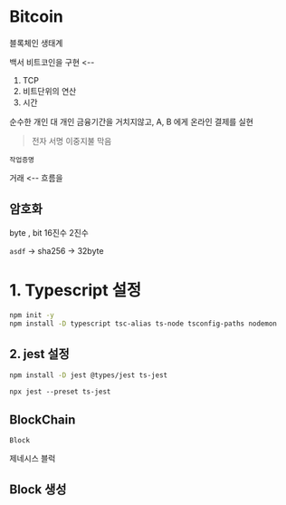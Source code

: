 # Bitcoin

블록체인 생태계

백서
비트코인을 구현 <--

1. TCP
2. 비트단위의 연산
3. 시간

순수한 개인 대 개인 금융기간을 거치지않고, A, B 에게 온라인 결제를 실현

> 전자 서명
> 이중지불 막음

    작업증명

거래 <-- 흐름을

## 암호화

byte , bit
16진수
2진수

`asdf` -> sha256 -> 32byte

# 1. Typescript 설정

```sh
npm init -y
npm install -D typescript tsc-alias ts-node tsconfig-paths nodemon
```

## 2. jest 설정

```sh
npm install -D jest @types/jest ts-jest
```

```
npx jest --preset ts-jest
```

## BlockChain

`Block`

제네시스 블럭

## Block 생성
